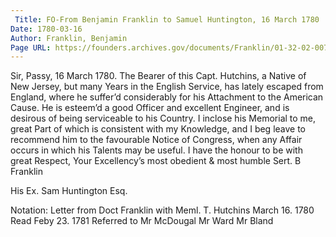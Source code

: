```yaml
---
 Title: FO-From Benjamin Franklin to Samuel Huntington, 16 March 1780
Date: 1780-03-16
Author: Franklin, Benjamin
Page URL: https://founders.archives.gov/documents/Franklin/01-32-02-0075
---
```


Sir,
Passy, 16 March 1780.
The Bearer of this Capt. Hutchins, a Native of New Jersey, but many Years in the English Service, has lately escaped from England, where he suffer’d considerably for his Attachment to the American Cause. He is esteem’d a good Officer and excellent Engineer, and is desirous of being serviceable to his Country. I inclose his Memorial to me, great Part of which is consistent with my Knowledge, and I beg leave to recommend him to the favourable Notice of Congress, when any Affair occurs in which his Talents may be useful.
I have the honour to be with great Respect, Your Excellency’s most obedient & most humble Sert.
B Franklin

His Ex. Sam Huntington Esq.
 
Notation: Letter from Doct Franklin with Meml. T. Hutchins March 16. 1780 Read Feby 23. 1781 Referred to Mr McDougal Mr Ward Mr Bland

